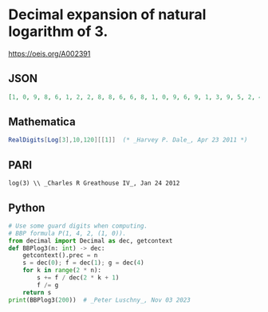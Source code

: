 # Decimal expansion of natural logarithm of 3\.
https://oeis.org/A002391
## JSON
```JSON
[1, 0, 9, 8, 6, 1, 2, 2, 8, 8, 6, 6, 8, 1, 0, 9, 6, 9, 1, 3, 9, 5, 2, 4, 5, 2, 3, 6, 9, 2, 2, 5, 2, 5, 7, 0, 4, 6, 4, 7, 4, 9, 0, 5, 5, 7, 8, 2, 2, 7, 4, 9, 4, 5, 1, 7, 3, 4, 6, 9, 4, 3, 3, 3, 6, 3, 7, 4, 9, 4, 2, 9, 3, 2, 1, 8, 6, 0, 8, 9, 6, 6, 8, 7, 3, 6, 1, 5, 7, 5, 4, 8, 1, 3, 7, 3, 2, 0, 8, 8, 7, 8, 7, 9, 7]
```
## Mathematica
```Mathematica
RealDigits[Log[3],10,120][[1]]  (* _Harvey P. Dale_, Apr 23 2011 *)
```
## PARI
```PARI
log(3) \\ _Charles R Greathouse IV_, Jan 24 2012
```
## Python
```Python
# Use some guard digits when computing.
# BBP formula P(1, 4, 2, (1, 0)).
from decimal import Decimal as dec, getcontext
def BBPlog3(n: int) -> dec:
    getcontext().prec = n
    s = dec(0); f = dec(1); g = dec(4)
    for k in range(2 * n):
        s += f / dec(2 * k + 1)
        f /= g
    return s
print(BBPlog3(200))  # _Peter Luschny_, Nov 03 2023
```
